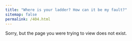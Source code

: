 ```yaml
---
title: "Where is your ladder? How can it be my fault?"
sitemap: false
permalink: /404.html
---
```


Sorry, but the page you were trying to view does not exist.
